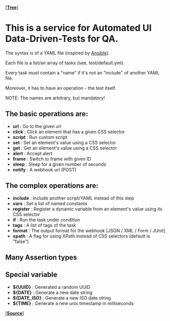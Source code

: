 [**[Tree](https://github.com/freaker2k7/ui-data-driven-tests)**]


# This is a service for Automated UI Data-Driven-Tests for QA.


The syntax is of a YAML file (inspired by [Ansible](https://ansible.com)).


Each file is a list/an array of tasks (see, test/default.yml).

Every task must contain a "name" if it's not an "include" of another YAML file.

Moreover, it has to have an operation - the test itself.

NOTE: The names are arbitrary, but mandatory!


## The basic operations are:

- **url**          : Go to the given url
- **click**        : Click an element that has a given CSS selector
- **script**       : Run custom script
- **set**          : Set an element's value using a CSS selector
- **get**          : Get an element's value using a CSS selector
- **alert**        : Accept alert
- **frame**        : Switch to frame with given ID
- **sleep**        : Sleep for a given number of seconds
- **notify**       : A webhook url (POST)


## The complex operations are:

- **include**      : Include another script/YAML instead of this step
- **vars**         : Set a list of named constants
- **register**     : Register a dynamic variable from an element's value using its CSS selector
- **if**           : Run the task under condition
- **tags**         : A list of tags of the task
- **format**       : The output format for the webhook [JSON / XML / Form / JUnit]
- **xpath**        : A flag for using XPath instead of CSS selectors (default is "false")

## Many Assertion types

## Special variable

- **${UUID}**      : Generated a random UUID
- **${DATE}**      : Generate a new date string
- **${DATE_ISO}**  : Generate a new ISO date string
- **${TIME}**      : Generate a new unix timestamp in milliseconds


[**[Source](https://github.com/freaker2k7/ui-data-driven-tests/blob/master/1-Intro.md)**]
